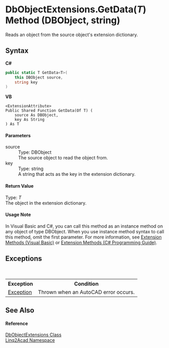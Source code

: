 # DbObjectExtensions.GetData(*T*) Method (DBObject, string)
 

Reads an object from the source object's extension dictionary.

## Syntax

**C#**<br />
``` C#
public static T GetData<T>(
	this DBObject source,
	string key
)

```

**VB**<br />
``` VB
<ExtensionAttribute>
Public Shared Function GetData(Of T) ( 
	source As DBObject,
	key As String
) As T
```


#### Parameters
<dl><dt>source</dt><dd>Type: DBObject<br />The source object to read the object from.</dd><dt>key</dt><dd>Type: string<br />A string that acts as the key in the extension dictionary.</dd></dl>


#### Return Value
Type: *T*<br />The object in the extension dictionary.

#### Usage Note
In Visual Basic and C#, you can call this method as an instance method on any object of type DBObject. When you use instance method syntax to call this method, omit the first parameter. For more information, see <a href="https://docs.microsoft.com/dotnet/visual-basic/programming-guide/language-features/procedures/extension-methods" target="_blank" rel="noopener noreferrer">Extension Methods (Visual Basic)</a> or <a href="https://docs.microsoft.com/dotnet/csharp/programming-guide/classes-and-structs/extension-methods" target="_blank" rel="noopener noreferrer">Extension Methods (C# Programming Guide)</a>.

## Exceptions
&nbsp;<table><tr><th>Exception</th><th>Condition</th></tr><tr><td><a href="https://docs.microsoft.com/dotnet/api/system.exception" target="_blank" rel="noopener noreferrer">Exception</a></td><td>Thrown when an AutoCAD error occurs.</td></tr></table>

## See Also


#### Reference
<a href="T_Linq2Acad_DbObjectExtensions.md">DbObjectExtensions Class</a><br /><a href="N_Linq2Acad.md">Linq2Acad Namespace</a><br />
